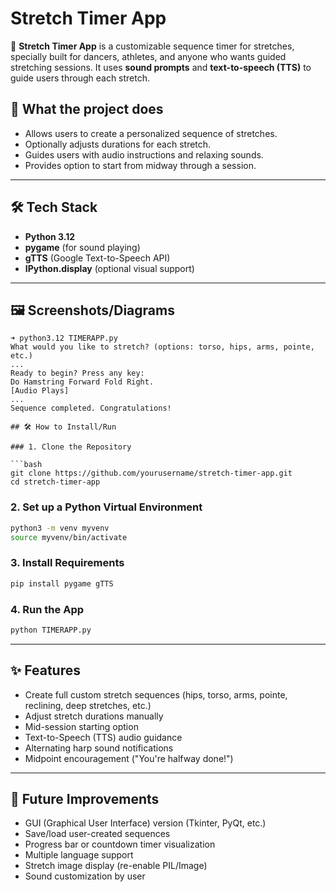 # Stretch Timer App

🧘 **Stretch Timer App** is a customizable sequence timer for stretches, specially built for dancers, athletes, and anyone who wants guided stretching sessions.
It uses **sound prompts** and **text-to-speech (TTS)** to guide users through each stretch.

## 🚀 What the project does
- Allows users to create a personalized sequence of stretches.
- Optionally adjusts durations for each stretch.
- Guides users with audio instructions and relaxing sounds.
- Provides option to start from midway through a session.

---

## 🛠️ Tech Stack
- **Python 3.12**
- **pygame** (for sound playing)
- **gTTS** (Google Text-to-Speech API)
- **IPython.display** (optional visual support)

---

## 🖼️ Screenshots/Diagrams


```plaintext
➜ python3.12 TIMERAPP.py
What would you like to stretch? (options: torso, hips, arms, pointe, etc.)
...
Ready to begin? Press any key:
Do Hamstring Forward Fold Right.
[Audio Plays]
...
Sequence completed. Congratulations!

## 🛠️ How to Install/Run

### 1. Clone the Repository

```bash
git clone https://github.com/yourusername/stretch-timer-app.git
cd stretch-timer-app

```

### 2. Set up a Python Virtual Environment

```bash
python3 -m venv myvenv
source myvenv/bin/activate

```

### 3. Install Requirements

```bash
pip install pygame gTTS

```

### 4. Run the App

```bash
python TIMERAPP.py

```

---

## ✨ Features

- Create full custom stretch sequences (hips, torso, arms, pointe, reclining, deep stretches, etc.)
- Adjust stretch durations manually
- Mid-session starting option
- Text-to-Speech (TTS) audio guidance
- Alternating harp sound notifications
- Midpoint encouragement ("You're halfway done!")

---

## 🧩 Future Improvements

- GUI (Graphical User Interface) version (Tkinter, PyQt, etc.)
- Save/load user-created sequences
- Progress bar or countdown timer visualization
- Multiple language support
- Stretch image display (re-enable PIL/Image)
- Sound customization by user
